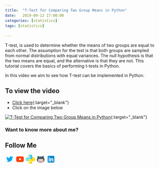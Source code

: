 ```yaml
---
title:  "T-Test for Comparing Two Group Means in Python"
date:   2019-09-12 17:00:00
categories: [statistics]
tags: [statistics]

---
```


T-test, is used to determine whether the means of two groups are equal to each other. The assumption for the test is that both groups are sampled from normal distributions with equal variances. The null hypothesis is that the two means are equal, and the alternative is that they are not. This tutorial covers the basics of performing t-tests in Python.

In this video we aim to see how T-test can be implemented in Python.


## To view the video
* [Click here](https://youtu.be/8aaIdXENNJI){:target="_blank"}
* Click on the image below

[![T-Test for Comparing Two Group Means in Python](http://img.youtube.com/vi/8aaIdXENNJI/0.jpg)](http://www.youtube.com/watch?v=8aaIdXENNJI){:target="_blank"}

### Want to know more about me?
## Follow Me
<a href="https://twitter.com/_bhaveshbhatt" target="_blank"><img class="ai-subscribed-social-icon" src="/assets/images/tw.png" width="30"></a>
<a href="https://www.youtube.com/bhaveshbhatt8791/" target="_blank"><img class="ai-subscribed-social-icon" src="/assets/images/ytb.png" width="30"></a>
<a href="https://www.youtube.com/PythonTricks/" target="_blank"><img class="ai-subscribed-social-icon" src="/assets/images/python_logo.png" width="30"></a>
<a href="https://github.com/bhattbhavesh91" target="_blank"><img class="ai-subscribed-social-icon" src="/assets/images/gthb.png" width="30"></a>
<a href="https://www.linkedin.com/in/bhattbhavesh91/" target="_blank"><img class="ai-subscribed-social-icon" src="/assets/images/lnkdn.png" width="30"></a>
